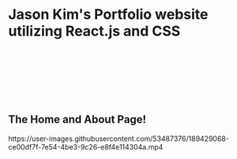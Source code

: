 # Jason Kim's Portfolio website utilizing React.js and CSS


</br>

</br>
</br>
</br>
</br>
</br>
<h2>The Home and About Page!</h2>
https://user-images.githubusercontent.com/53487376/189429068-ce00df7f-7e54-4be3-9c26-e8f4e114304a.mp4

